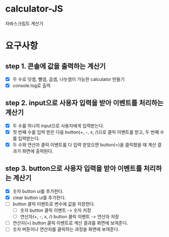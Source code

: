 # calculator-JS

자바스크립트 계산기

# 요구사항

## step 1. 콘솔에 값을 출력하는 계산기

- [x] 두 수로 덧셈, 뺄셈, 곱셈, 나눗셈이 가능한 calculator 만들기
- [x] console.log로 출력

## step 2. input으로 사용자 입력을 받아 이벤트를 처리하는 계산기

- [x] 두 수를 하나의 input으로 사용자에게 입력받는다.
- [x] 첫 번째 수를 입력 받은 다음 button(+, -, x, /)으로 클릭 이벤트를 받고, 두 번째 수를 입력받는다.
- [x] 두 수와 연산자 클릭 이벤트를 다 입력 받았으면 button(=)을 클릭했을 때 계산 결과가 화면에 출력된다.

## step 3. button으로 사용자 입력을 받아 이벤트를 처리하는 계산기

- [x] 숫자 button ui를 추가한다.
- [x] clear button ui를 추가한다.
- [ ] button 클릭 이벤트로 변수에 값을 저장한다.
  - [ ] 숫자 button 클릭 이벤트 -> 숫자 저장
  - [ ] 연산자(+, -, x, /) button 클릭 이벤트 -> 연산자 저장
- [ ] 연산자(=) button 클릭 이벤트로 계산 결과를 화면에 보여준다.
- [ ] 숫자 버튼이나 연산자를 클릭하는 과정을 화면에 보여준다.
